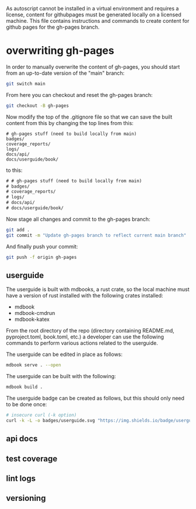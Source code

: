 As autoscript cannot be installed in a virtual environment and requires a license, content for githubpages must be generated locally on a licensed machine. This file contains instructions and commands to create content for github pages for the gh-pages branch.

# overwriting gh-pages

In order to manually overwrite the content of gh-pages, you should start from an up-to-date version of the "main" branch:

```sh
git switch main
```

From here you can checkout and reset the gh-pages branch:

```sh
git checkout -B gh-pages
```

Now modify the top of the .gitignore file so that we can save the built content from this by changing the top lines from this:
```
# gh-pages stuff (need to build locally from main)
badges/
coverage_reports/
logs/
docs/api/
docs/userguide/book/
```

to this:
```txt
# # gh-pages stuff (need to build locally from main)
# badges/
# coverage_reports/
# logs/
# docs/api/
# docs/userguide/book/
```

Now stage all changes and commit to the gh-pages branch:
```sh
git add .
git commit -m "Update gh-pages branch to reflect current main branch"
```

And finally push your commit:
```sh
git push -f origin gh-pages
```


## userguide

The userguide is built with mdbooks, a rust crate, so the local machine must have a version of rust installed with the following crates installed:
- mdbook
- mdbook-cmdrun
- mdbook-katex

From the root directory of the repo (directory containing README.md, pyproject.toml, book.toml, etc.) a developer can use the following commands to perform various actions related to the userguide.

The userguide can be edited in place as follows:
```sh
mdbook serve . --open
```

The userguide can be built with the following:
```sh
mdbook build .
```

The userguide badge can be created as follows, but this should only need to be done once:
```sh
# insecure curl (-k option)
curl -k -L -o badges/userguide.svg "https://img.shields.io/badge/userguide-Book-blue?logo=mdbook&logoColor=FFFFFF"
```

## api docs

## test coverage

## lint logs

## versioning